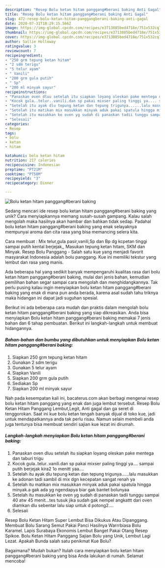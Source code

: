 ```yaml
---
description: "Resep Bolu ketan hitam panggang#berani baking Anti Gagal"
title: "Resep Bolu ketan hitam panggang#berani baking Anti Gagal"
slug: 472-resep-bolu-ketan-hitam-panggangberani-baking-anti-gagal
date: 2020-07-31T18:29:15.566Z
image: https://img-global.cpcdn.com/recipes/e3713885bed4718e/751x532cq70/bolu-ketan-hitam-panggangberani-baking-foto-resep-utama.jpg
thumbnail: https://img-global.cpcdn.com/recipes/e3713885bed4718e/751x532cq70/bolu-ketan-hitam-panggangberani-baking-foto-resep-utama.jpg
cover: https://img-global.cpcdn.com/recipes/e3713885bed4718e/751x532cq70/bolu-ketan-hitam-panggangberani-baking-foto-resep-utama.jpg
author: Sallie Holloway
ratingvalue: 3
reviewcount: 7
recipeingredient:
- "250 grm tepung ketan hitam"
- "2 sdm terigu"
- "5 telur ayam"
- " Vanili"
- "200 grm gula putih"
- " Sp"
- "200 ml minyak sayur"
recipeinstructions:
- "Panaskan oven dluu setelah itu siapkan loyang oleskan pake mentega dan taburi trigu"
- "Kocok gula..telur..vanili.dan sp pakai mixser paling tinggi ya.... sampai putih berjejak kira2 1o menitt yaa...."
- "Setelah itu ayak dlu tepung ketan dan tepung trigunya......lalu masukkan ke adonan tadi sambil di mix dgn kecepatan sangat renah ya"
- "Setelah itu matikan mix masukkan minyak aduk pakai spatula hingga minyak.a gak ada yg ngendapya biar gak bantet bolunyaa"
- "Setelah itu masukkan ke oven yg sudah di panaskan tadii tunggu sampai 40 atw 45 menit...tes tusuk jika sudah gak nempel angkattt dari oven diamkan dlu sebentar lalu siap untuk d potong2...."
- "Selesaii"
categories:
- Resep
tags:
- bolu
- ketan
- hitam

katakunci: bolu ketan hitam 
nutrition: 217 calories
recipecuisine: Indonesian
preptime: "PT21M"
cooktime: "PT58M"
recipeyield: "3"
recipecategory: Dinner

---
```



![Bolu ketan hitam panggang#berani baking](https://img-global.cpcdn.com/recipes/e3713885bed4718e/751x532cq70/bolu-ketan-hitam-panggangberani-baking-foto-resep-utama.jpg)

Sedang mencari ide resep bolu ketan hitam panggang#berani baking yang unik? Cara menyiapkannya memang susah-susah gampang. Kalau salah mengolah maka hasilnya akan hambar dan bahkan tidak sedap. Padahal bolu ketan hitam panggang#berani baking yang enak selayaknya mempunyai aroma dan cita rasa yang bisa memancing selera kita.

Cara membuat : Mix telur,gula pasir,vanili,Sp dan Bp dg kcpetan tinggi sampai putih kental berjejak,, Masukan tepung ketan hitam, SKM dan Minyak. Resep Bolu Panggang - Salah satu kue yang menjadi favorit masyarakat Indonesia adalah bolu panggang. Kue ini memiliki tekstur yang lembut dan rasa yang manis.

Ada beberapa hal yang sedikit banyak mempengaruhi kualitas rasa dari bolu ketan hitam panggang#berani baking, mulai dari jenis bahan, kemudian pemilihan bahan segar sampai cara mengolah dan menghidangkannya. Tak perlu pusing kalau ingin menyiapkan bolu ketan hitam panggang#berani baking yang enak di mana pun anda berada, karena asal sudah tahu triknya maka hidangan ini dapat jadi suguhan spesial.


Berikut ini ada beberapa cara mudah dan praktis dalam mengolah bolu ketan hitam panggang#berani baking yang siap dikreasikan. Anda bisa menyiapkan Bolu ketan hitam panggang#berani baking memakai 7 jenis bahan dan 6 tahap pembuatan. Berikut ini langkah-langkah untuk membuat hidangannya.

<!--inarticleads1-->

##### Bahan-bahan dan bumbu yang dibutuhkan untuk menyiapkan Bolu ketan hitam panggang#berani baking:

1. Siapkan 250 grm tepung ketan hitam
1. Gunakan 2 sdm terigu
1. Gunakan 5 telur ayam
1. Siapkan  Vanili
1. Siapkan 200 grm gula putih
1. Sediakan  Sp
1. Siapkan 200 ml minyak sayur


Nah pada kesempatan kali ini, bacaterus.com akan berbagi mengenai resep bolu ketan hitam panggang yang enak dan juga lembut tersebut. Resep Bolu Ketan Hitam Panggang Lembut,Legit, Anti gagal dan ga seret di tenggorokan. Saat ini kue bolu ketan tengah banyak dijual di toko kue, jadi untuk mendapatkannya anda tak perlu risau. Namun selain membeli anda juga tentunya bisa membuat sendiri sajian kue lezat ini dirumah. 

<!--inarticleads2-->

##### Langkah-langkah menyiapkan Bolu ketan hitam panggang#berani baking:

1. Panaskan oven dluu setelah itu siapkan loyang oleskan pake mentega dan taburi trigu
1. Kocok gula..telur..vanili.dan sp pakai mixser paling tinggi ya.... sampai putih berjejak kira2 1o menitt yaa....
1. Setelah itu ayak dlu tepung ketan dan tepung trigunya......lalu masukkan ke adonan tadi sambil di mix dgn kecepatan sangat renah ya
1. Setelah itu matikan mix masukkan minyak aduk pakai spatula hingga minyak.a gak ada yg ngendapya biar gak bantet bolunyaa
1. Setelah itu masukkan ke oven yg sudah di panaskan tadii tunggu sampai 40 atw 45 menit...tes tusuk jika sudah gak nempel angkattt dari oven diamkan dlu sebentar lalu siap untuk d potong2....
1. Selesaii


Resep Bolu Ketan Hitam Super Lembut Bisa Dikukus Atau Dipanggang. Membuat Bolu Sarang Semut Pakai Panci Hasilnya Warrrbiasa Bolu Karamel. Lapis Surabaya Ekonomis Lembut Banget Pakai Otang Resep Spikoe. Bolu Ketan Hitam Panggang Sajian Bolu yang Unik, Lembut Lagi Lezat. Apakah Bunda salah satu penikmat Kue Bolu? 

Bagaimana? Mudah bukan? Itulah cara menyiapkan bolu ketan hitam panggang#berani baking yang bisa Anda lakukan di rumah. Selamat mencoba!
